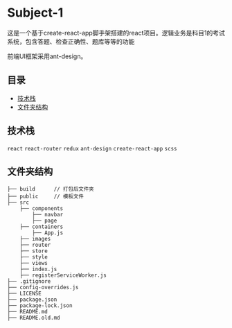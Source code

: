 # Subject-1

这是一个基于create-react-app脚手架搭建的react项目。逻辑业务是科目1的考试系统，包含答题、检查正确性、题库等等的功能

前端UI框架采用ant-design。

## 目录

* [技术栈](#technology)
* [文件夹结构](#structure)


<a name="technology"></a>

## 技术栈

`react` `react-router` `redux` `ant-design` `create-react-app` `scss`

<a name="structure"></a>

## 文件夹结构

```
├── build      // 打包后文件夹
├── public     // 模板文件
├── src
    ├── components
        ├── navbar
        ├── page
    ├── containers
        ├── App.js
    ├── images
    ├── router
    ├── store
    ├── style
    ├── views
    ├── index.js
    ├── registerServiceWorker.js 
├── .gitignore
├── config-overrides.js
├── LICENSE
├── package.json
├── package-lock.json
├── README.md
├── README.old.md
```